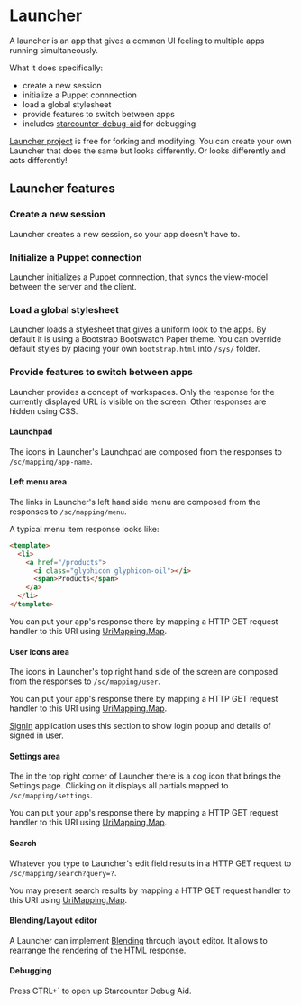 # Launcher

A launcher is an app that gives a common UI feeling to multiple apps running simultaneously.

What it does specifically:

<ul>
<li>create a new session</li>
<li>initialize a Puppet connnection</li>
<li>load a global stylesheet</li>
<li>provide features to switch between apps</li>
<li>includes <a href="https://github.com/StarcounterSamples/starcounter-debug-aid" target="_blank">starcounter-debug-aid</a> for debugging</li>
</ul>

<a href="https://github.com/StarcounterSamples/Launcher">Launcher project</a> is free for forking and modifying. You can create your own Launcher that does the same but looks differently. Or looks differently and acts differently!

<h2>Launcher features</h2>

<h3>Create a new session</h3>

Launcher creates a new session, so your app doesn't have to.

<h3>Initialize a Puppet connection</h3>

Launcher initializes a Puppet connnection, that syncs the view-model between the server and the client.

<h3>Load a global stylesheet</h3>

Launcher loads a stylesheet that gives a uniform look to the apps. By default it is using a Bootstrap Bootswatch Paper theme. You can override default styles by placing your own <code>bootstrap.html</code> into <code>/sys/</code> folder.

<h3>Provide features to switch between apps</h3>

Launcher provides a concept of workspaces. Only the response for the currently displayed URL is visible on the screen. Other responses are hidden using CSS.

<h4>Launchpad</h4>

The icons in Launcher's Launchpad are composed from the responses to <code>/sc/mapping/app-name</code>.

<h4>Left menu area</h4>

The links in Launcher's left hand side menu are composed from the responses to <code>/sc/mapping/menu</code>.

A typical menu item response looks like:

```html
<template>
  <li>
    <a href="/products">
      <i class="glyphicon glyphicon-oil"></i>
      <span>Products</span>
    </a>
  </li>
</template>
```

You can put your app's response there by mapping a HTTP GET request handler to this URI using <a href="/guides/blending/uri-mapping">UriMapping.Map</a>.

<h4>User icons area</h4>

The icons in Launcher's top right hand side of the screen are composed from the responses to <code>/sc/mapping/user</code>.

You can put your app's response there by mapping a HTTP GET request handler to this URI using <a href="/guides/blending/uri-mapping">UriMapping.Map</a>.

<a href="https://github.com/StarcounterSamples/SignIn" target="_blank">SignIn</a> application uses this section to show login popup and details of signed in user.

<h4>Settings area</h4>

The in the top right corner of Launcher there is a cog icon that brings the Settings page. Clicking on it displays all partials mapped to <code>/sc/mapping/settings</code>.

You can put your app's response there by mapping a HTTP GET request handler to this URI using <a href="/guides/blending/uri-mapping">UriMapping.Map</a>.

<h4>Search</h4>

Whatever you type to Launcher's edit field results in a HTTP GET request to <code>/sc/mapping/search?query=?</code>.

You may present search results by mapping a HTTP GET request handler to this URI using <a href="/guides/blending/uri-mapping">UriMapping.Map</a>.

<h4>Blending/Layout editor</h4>

A Launcher can implement <a href="/guides/blending/blending">Blending</a> through layout editor. It allows to rearrange the rendering of the HTML response.

<h4>Debugging</h4>

Press CTRL+&#96; to open up Starcounter Debug Aid.
